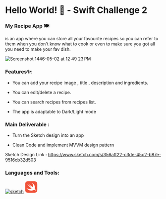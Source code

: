 <h1>Hello World! 🐥 - Swift Challenge 2</h1>

<h3>My Recipe App 🍽️</h3>

is an app where you can store all your favourite recipes so you can refer to them when you don't know what to cook or even to make sure you got all you need to make your fav dish. 

<img width="517" alt="Screenshot 1446-05-02 at 12 49 23 PM" src="https://github.com/user-attachments/assets/c8389b5f-6813-4020-82ef-56e60ec2733f">



<h3>Features✨:</h3>

- You can add your recipe image , title , description and ingredients. 

- You can edit/delete a recipe.

- You can search recipes from recipes list.

- The app is adaptable to Dark/Light mode

<h3> Main Deliverable : </h3>

- Turn the Sketch design into an app
  
- Clean Code and implement MVVM design pattern 

Sketch Design Link : https://www.sketch.com/s/356aff22-c3de-45c2-b87e-9516cb32d503 

<h3 align="left">Languages and Tools:</h3>
<p align="left"> <a href="https://www.sketch.com/" target="_blank" rel="noreferrer">  <img src="https://www.vectorlogo.zone/logos/sketchapp/sketchapp-icon.svg" alt="sketch" width="40" height="40"/></a>     <a href="https://developer.apple.com/swift/" target="_blank" rel="noreferrer"><img src="https://raw.githubusercontent.com/devicons/devicon/master/icons/swift/swift-original.svg" alt="swift" width="40" height="40"/></a></p>
